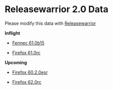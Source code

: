 

Releasewarrior 2.0 Data
=======================

Please modify this data with [Releasewarrior](https://github.com/mozilla-releng/releasewarrior-2.0)

**Inflight**

* [Fennec 61.0b15](/inflight/fennec/fennec-beta-61.0b15.md)

* [Firefox 61.0rc](/inflight/firefox/firefox-release-rc-61.0rc.md)

**Upcoming**

* [Firefox 60.2.0esr](/upcoming/firefox/firefox-esr60-60.2.0esr.md)

* [Firefox 62.0rc](/upcoming/firefox/firefox-release-rc-62.0rc.md)

